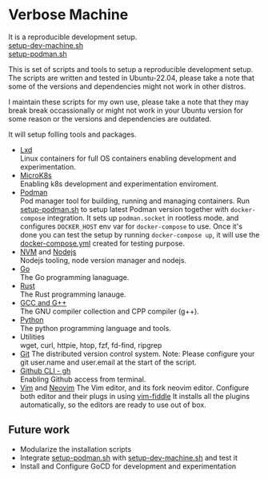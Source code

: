 # Verbose Machine

It is a reproducible development setup.  
[setup-dev-machine.sh](./scripts/setup-dev-machine.sh)  
[setup-podman.sh](./scripts/setup-podman.sh)  

This is set of scripts and tools to setup a reproducible development setup.
The scripts are written and tested in Ubuntu-22.04, please take a note that some 
of the versions and dependencies might not work in other distros.  

I maintain these scripts for my own use, please take a note that they may
break break occassionally or might not work in your Ubuntu version for 
some reason or the versions and dependencies are outdated.

It will setup folling tools and packages.

* [Lxd](https://linuxcontainers.org/)  
  Linux containers for full OS containers enabling development and experimentation.  
* [MicroK8s](https://microk8s.io/)  
  Enabling k8s development and experimentation enviroment.  
* [Podman](podman.io/)  
  Pod manager tool for building, running and managing containers. 
  Run [setup-podman.sh](./scripts/setup-podman.sh) to setup latest Podman version together with `docker-compose` integration. 
  It sets up `podman.socket` in rootless mode. and configures `DOCKER_HOST` env var for `docker-compose` to use.
  Once it's done you can test the setup by running `docker-compose up`, it will use the [docker-compose.yml](./docker-compose.yml) created for testing purpose.
* [NVM](https://github.com/nvm-sh/nvm) and [Nodejs](https://nodejs.org/en/)  
  Nodejs tooling, node version manager and nodejs.
* [Go](https://go.dev/)  
  The Go programming lanaguage.
* [Rust](https://www.rust-lang.org/)  
  The Rust programming lanauge.
* [GCC and G++](https://gcc.gnu.org/)  
  The GNU compiler collection and CPP compiler (g++).
* [Python](https://www.python.org/)  
  The python programming language and tools.
* Utilities  
  wget, curl, httpie, htop, fzf, fd-find, ripgrep
* [Git](https://git-scm.com/)
  The distributed version control system.
  Note: Please configure your git user.name and user.email at the start of the script.
* [Github CLI - gh](https://cli.github.com/)  
  Enabling Github access from terminal.
* [Vim](https://www.vim.org/) and [Neovim](neovim.io/)
  The Vim editor, and its fork neovim editor.
  Configure both editor and their plugs in using [vim-fiddle](https://github.com/habibbhutto/vim-fiddle)
  It installs all the plugins automatically, so the editors are ready to use out of box.

## Future work
* Modularize the installation scripts
* Integrate [setup-podman.sh](./scripts/setup-podman.sh) with [setup-dev-machine.sh](./scripts/setup-dev-machine.sh) and test it  
* Install and Configure GoCD for development and experimentation  
